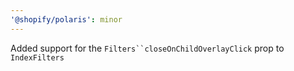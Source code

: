```yaml
---
'@shopify/polaris': minor
---
```


Added support for the ` Filters``closeOnChildOverlayClick ` prop to `IndexFilters`
